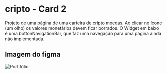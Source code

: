 # cripto - Card 2

Projeto de uma página de uma carteira de cripto moedas. Ao clicar no ícone (um olho) os valores monetários devem ficar borrados. O Widget em baixo é uma bottonNavigationBar, que faz uma navegação para uma página ainda não implementada. 

## Imagem do figma

![Portifólio](images/Portf%C3%B3lio.png)
